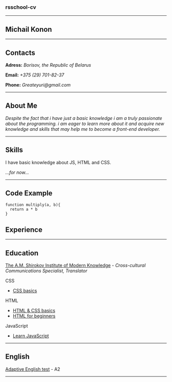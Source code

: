 <!DOCTYPE html>
<html>
<body>

### rsschool-cv
***
## __Michail Konon__
***
## Contacts
__Adress:__ _Borisov, the Republic of Belarus_

__Email:__ _+375 (29) 701-82-37_

__Phone:__ _Greateyuri@gmail.com_

---
## About Me

_Despite the fact that i have just a basic knowledge i am a truly passionate about the programming. i am eager to learn more about it and acquire new knowledge and skills that may help me to become a front-end developer._

---
## Skills
I have basic knowledge about JS, HTML and CSS.

_...for now..._

---
## Code Example

```
function multiply(a, b){
  return a * b
}
```
## Experience
---
## Education
[The A.M. Shirokov Institute of Modern Knowledge](https://isz.minsk.by/) - _Cross-cultural Communications Specialist, Translator_

CSS 
+ [CSS basics](https://ru.code-basics.com/languages/css)

HTML  
+ [HTML & CSS basics](https://htmlacademy.ru/courses/297)
+ [HTML for beginners](https://ru.code-basics.com/languages/html)

JavaScript 
+ [Learn JavaScript](https://www.codecademy.com/learn/introduction-to-javascript)

---
## English
[Adaptive English test](https://examinator.epam.com/Main/PersonalAssignments/) - A2
***

</body>
</html>